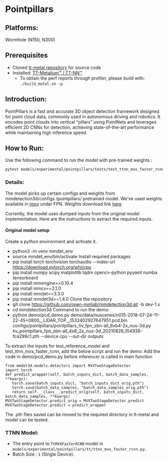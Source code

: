 # Pointpillars

## Platforms:
Wormhole (N150, N300)

## Prerequisites
- Cloned [tt-metal repository](https://github.com/tenstorrent/tt-metal) for source code
- Installed: [TT-Metalium™ / TT-NN™](https://github.com/tenstorrent/tt-metal/blob/main/INSTALLING.md)
   - To obtain the perf reports through profiler, please build with: `./build_metal.sh -p`

## Introduction:

PointPillars is a fast and accurate 3D object detection framework designed for point cloud data, commonly used in autonomous driving and robotics. It encodes point clouds into vertical “pillars” using PointNets and leverages efficient 2D CNNs for detection, achieving state-of-the-art performance while maintaining high inference speed.

## How to Run:

Use the following command to run the model with pre-trained weights :

```sh
pytest models/experimental/pointpillars/tests/test_ttnn_mvx_faster_rcnn.py
```

### Details:

The model picks up certain configs and weights from mmdetection3d/configs
/pointpillars/ pretrained model. We've used weights available in [repo](https://github.com/open-mmlab/mmdetection3d/tree/main/configs/pointpillars#nuscenes) under FPN.
Weights download link [here](https://download.openmmlab.com/mmdetection3d/v1.0.0_models/pointpillars/hv_pointpillars_fpn_sbn-all_4x8_2x_nus-3d/hv_pointpillars_fpn_sbn-all_4x8_2x_nus-3d_20210826_104936-fca299c1.pth)

Currently, the model uses dumped inputs from the original model implementation. Here are the instructions to extract the required inputs.
#### Original model setup
Create a python environment and activate it.
- python3 -m venv mmdet_env
- source mmdet_env/bin/activate
Install required packages
- pip install torch torchvision torchaudio --index-url https://download.pytorch.org/whl/cpu
- pip install numpy scipy matplotlib tqdm opencv-python pyyaml numba tensorboard
- pip install mmengine==0.10.4
- pip install mmcv==2.1.0
- pip install mmdet==3.3.0
- pip install mmdet3d==1.4.0
Clone the repository
- git clone https://github.com/open-mmlab/mmdetection3d.git -b dev-1.x
- cd mmdetection3d
Command to run the demo:
- python demo/pcd_demo.py demo/data/nuscenes/n015-2018-07-24-11-22-45+0800__LIDAR_TOP__1532402927647951.pcd.bin configs/pointpillars/pointpillars_hv_fpn_sbn-all_8xb4-2x_nus-3d.py hv_pointpillars_fpn_sbn-all_4x8_2x_nus-3d_20210826_104936-fca299c1.pth --device cpu --out-dir outputs

To extract the inputs for test_reference_model and test_ttnn_mvx_faster_rcnn, add the below script and run the demo:
Add the code in demo/pcd_demo.py before inferencer is called in main function
```
from mmdet3d.models.detectors import MVXTwoStageDetector
import torch
def predict_wrapper(self, batch_inputs_dict, batch_data_samples, **kwargs):
   torch.save(batch_inputs_dict, "batch_inputs_dict_orig.pth")
   torch.save(batch_data_samples, "batch_data_samples_orig.pth")
   return self.__class__.predict_orig(self, batch_inputs_dict, batch_data_samples, **kwargs)
MVXTwoStageDetector.predict_orig = MVXTwoStageDetector.predict
MVXTwoStageDetector.predict = predict_wrapper
```
The .pth files saved can be moved to the required directory in tt-metal and model can be tested.

### TTNN Model:
- The entry point to `TtMVXFasterRCNN` model in `models/experimental/pointpillars/tt/ttnn_mvx_faster_rcnn.py`.
- Batch Size : `1` (Single Device).
